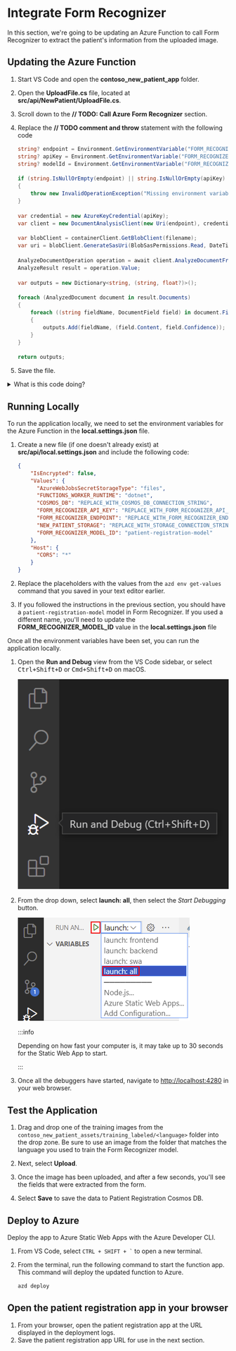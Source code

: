 # Integrate Form Recognizer

In this section, we're going to be updating an Azure Function to call Form Recognizer to extract the patient's information from the uploaded image.

## Updating the Azure Function

1. Start VS Code and open the **contoso_new_patient_app** folder.
1. Open the **UploadFile.cs** file, located at **src/api/NewPatient/UploadFile.cs**.
1. Scroll down to the **// TODO: Call Azure Form Recognizer** section.
1. Replace the **// TODO comment and throw** statement with the following code

   ```csharp
   string? endpoint = Environment.GetEnvironmentVariable("FORM_RECOGNIZER_ENDPOINT");
   string? apiKey = Environment.GetEnvironmentVariable("FORM_RECOGNIZER_API_KEY");
   string? modelId = Environment.GetEnvironmentVariable("FORM_RECOGNIZER_MODEL_ID");

   if (string.IsNullOrEmpty(endpoint) || string.IsNullOrEmpty(apiKey) || string.IsNullOrEmpty(modelId))
   {
       throw new InvalidOperationException("Missing environment variables");
   }

   var credential = new AzureKeyCredential(apiKey);
   var client = new DocumentAnalysisClient(new Uri(endpoint), credential);

   var blobClient = containerClient.GetBlobClient(filename);
   var uri = blobClient.GenerateSasUri(BlobSasPermissions.Read, DateTimeOffset.UtcNow.AddMinutes(5));

   AnalyzeDocumentOperation operation = await client.AnalyzeDocumentFromUriAsync(WaitUntil.Completed, modelId, uri);
   AnalyzeResult result = operation.Value;

   var outputs = new Dictionary<string, (string, float?)>();

   foreach (AnalyzedDocument document in result.Documents)
   {
       foreach ((string fieldName, DocumentField field) in document.Fields)
       {
           outputs.Add(fieldName, (field.Content, field.Confidence));
       }
   }

   return outputs;
   ```

1. Save the file.

<details>
<summary>What is this code doing?</summary>

Let's take some time to understand what this code is doing by breaking it down piece by piece.

```csharp
string? endpoint = Environment.GetEnvironmentVariable("FORM_RECOGNIZER_ENDPOINT");
string? apiKey = Environment.GetEnvironmentVariable("FORM_RECOGNIZER_API_KEY");
string? modelId = Environment.GetEnvironmentVariable("FORM_RECOGNIZER_MODEL_ID");

if (string.IsNullOrEmpty(endpoint) || string.IsNullOrEmpty(apiKey) || string.IsNullOrEmpty(modelId))
{
    throw new InvalidOperationException("Missing environment variables");
}
```

This first piece of code is retrieving the environment variables that contain the keys and other secret information for Form Recognizer, avoiding us from hard-coding them into the code. We've also got some `null` checking, to ensure that we have set the values.

```csharp
var credential = new AzureKeyCredential(apiKey);
var client = new DocumentAnalysisClient(new Uri(endpoint), credential);
```

Here, we're creating the connection to Form Recognizer using the endpoint and API key.

```csharp
var blobClient = containerClient.GetBlobClient(filename);
var uri = blobClient.GenerateSasUri(BlobSasPermissions.Read, DateTimeOffset.UtcNow.AddMinutes(5));
```

Form Recognizer will need a URL to the image that we want to analyze, so we're creating a SAS token for the image that we uploaded to Azure Storage, which will mean that only the Form Recognizer service can access the image.

```csharp
AnalyzeDocumentOperation operation = await client.AnalyzeDocumentFromUriAsync(WaitUntil.Completed, modelId, uri);
AnalyzeResult result = operation.Value;

var outputs = new Dictionary<string, (string, float?)>();

foreach (AnalyzedDocument document in result.Documents)
{
    foreach ((string fieldName, DocumentField field) in document.Fields)
    {
        outputs.Add(fieldName, (field.Content, field.Confidence));
    }
}

return outputs;
```

Lastly, we'll call Form Recognizer, telling it which image we want to analyze and what trained model to use for that. When the result comes back, we'll loop through the fields that were found and return them as a dictionary, which will later be stored in Cosmos DB.

</details>

## Running Locally

To run the application locally, we need to set the environment variables for the Azure Function in the **local.settings.json** file.

1. Create a new file (if one doesn't already exist) at **src/api/local.settings.json** and include the following code:

    ```json
    {
        "IsEncrypted": false,
        "Values": {
          "AzureWebJobsSecretStorageType": "files",
          "FUNCTIONS_WORKER_RUNTIME": "dotnet",          
          "COSMOS_DB": "REPLACE_WITH_COSMOS_DB_CONNECTION_STRING",
          "FORM_RECOGNIZER_API_KEY": "REPLACE_WITH_FORM_RECOGNIZER_API_KEY",
          "FORM_RECOGNIZER_ENDPOINT": "REPLACE_WITH_FORM_RECOGNIZER_ENDPOINT",
          "NEW_PATIENT_STORAGE": "REPLACE_WITH_STORAGE_CONNECTION_STRING",
          "FORM_RECOGNIZER_MODEL_ID": "patient-registration-model"
        },
        "Host": {
          "CORS": "*"
        }
    }
    ```

1. Replace the placeholders with the values from the `azd env get-values` command that you saved in your text editor earlier.
1. If you followed the instructions in the previous section, you should have a `patient-registration-model` model in Form Recognizer. If you used a different name, you'll need to update the **FORM_RECOGNIZER_MODEL_ID** value in the **local.settings.json** file

Once all the environment variables have been set, you can run the application locally.

1. Open the **Run and Debug** view from the VS Code sidebar, or select <kbd>Ctrl+Shift+D</kbd> or <kbd>Cmd+Shift+D</kbd> on macOS.

    ![The image shows how to launch the Run and Debug view](img/run.png)

1. From the drop down, select **launch: all**, then select the _Start Debugging_ button.

    ![The image shows how to select launch all](img/launch.png)

    :::info

    Depending on how fast your computer is, it may take up to 30 seconds for the Static Web App to start.

    :::

1. Once all the debuggers have started, navigate to [http://localhost:4280](http://localhost:4280) in your web browser.

## Test the Application

1. Drag and drop one of the training images from the `contoso_new_patient_assets/training_labeled/<language>` folder into the drop zone. Be sure to use an image from the folder that matches the language you used to train the Form Recognizer model.
1. Next, select **Upload**.
1. Once the image has been uploaded, and after a few seconds, you'll see the fields that were extracted from the form.
1. Select **Save** to save the data to Patient Registration Cosmos DB.

    <!-- ![The image shows the fields that were found in the image](img/fields.png) -->

## Deploy to Azure

Deploy the app to Azure Static Web Apps with the Azure Developer CLI.

1. From VS Code, select `` CTRL + SHIFT + ` `` to open a new terminal.
1. From the terminal, run the following command to start the function app. This command will deploy the updated function to Azure.

   ```bash
   azd deploy
   ```

## Open the patient registration app in your browser

1. From your browser, open the patient registration app at the URL displayed in the deployment logs.
1. Save the patient registration app URL for use in the next section.
